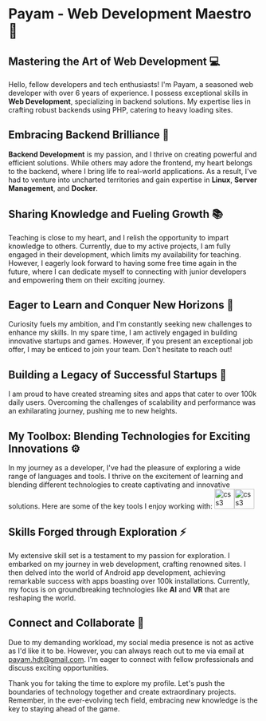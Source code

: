 # **Payam - Web Development Maestro** 🌟

## **Mastering the Art of Web Development** 💻

Hello, fellow developers and tech enthusiasts! I'm Payam, a seasoned web developer with over 6 years of experience. I possess exceptional skills in **Web Development**, specializing in backend solutions. My expertise lies in crafting robust backends using PHP, catering to heavy loading sites.

## **Embracing Backend Brilliance** 🔧

**Backend Development** is my passion, and I thrive on creating powerful and efficient solutions. While others may adore the frontend, my heart belongs to the backend, where I bring life to real-world applications. As a result, I've had to venture into uncharted territories and gain expertise in **Linux**, **Server Management**, and **Docker**.

## **Sharing Knowledge and Fueling Growth** 📚

Teaching is close to my heart, and I relish the opportunity to impart knowledge to others. Currently, due to my active projects, I am fully engaged in their development, which limits my availability for teaching. However, I eagerly look forward to having some free time again in the future, where I can dedicate myself to connecting with junior developers and empowering them on their exciting journey.

## **Eager to Learn and Conquer New Horizons** 🚀

Curiosity fuels my ambition, and I'm constantly seeking new challenges to enhance my skills. In my spare time, I am actively engaged in building innovative startups and games. However, if you present an exceptional job offer, I may be enticed to join your team. Don't hesitate to reach out!

## **Building a Legacy of Successful Startups** 🌟

I am proud to have created streaming sites and apps that cater to over 100k daily users. Overcoming the challenges of scalability and performance was an exhilarating journey, pushing me to new heights.

## **My Toolbox: Blending Technologies for Exciting Innovations** ⚙️
In my journey as a developer, I've had the pleasure of exploring a wide range of languages and tools. I thrive on the excitement of learning and blending different technologies to create captivating and innovative solutions. Here are some of the key tools I enjoy working with:
<img src="https://cdn.jsdelivr.net/gh/devicons/devicon/icons/html5/html5-plain-wordmark.svg" alt="css3" width="40" height="40"/><img src="https://cdn.jsdelivr.net/gh/devicons/devicon/icons/css3/css3-plain-wordmark.svg" alt="css3" width="40" height="40"/>

## **Skills Forged through Exploration** ⚡️

My extensive skill set is a testament to my passion for exploration. I embarked on my journey in web development, crafting renowned sites. I then delved into the world of Android app development, achieving remarkable success with apps boasting over 100k installations. Currently, my focus is on groundbreaking technologies like **AI** and **VR** that are reshaping the world.

## **Connect and Collaborate** 📩

Due to my demanding workload, my social media presence is not as active as I'd like it to be. However, you can always reach out to me via email at payam.hdt@gmail.com. I'm eager to connect with fellow professionals and discuss exciting opportunities.

Thank you for taking the time to explore my profile. Let's push the boundaries of technology together and create extraordinary projects. Remember, in the ever-evolving tech field, embracing new knowledge is the key to staying ahead of the game.
